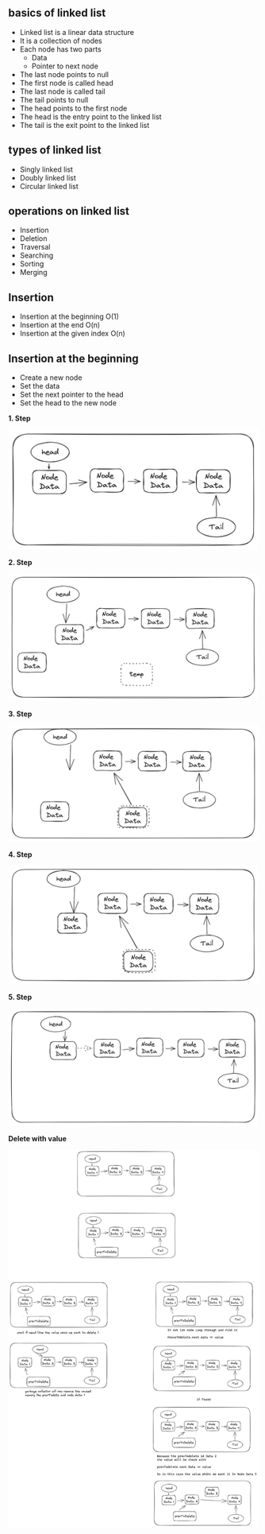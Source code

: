 ## basics of linked list

- Linked list is a linear data structure
- It is a collection of nodes
- Each node has two parts
  - Data
  - Pointer to next node
- The last node points to null
- The first node is called head
- The last node is called tail
- The tail points to null
- The head points to the first node
- The head is the entry point to the linked list
- The tail is the exit point to the linked list

## types of linked list

- Singly linked list
- Doubly linked list
- Circular linked list

## operations on linked list

- Insertion
- Deletion
- Traversal
- Searching
- Sorting
- Merging

## Insertion

- Insertion at the beginning O(1)
- Insertion at the end O(n)
- Insertion at the given index O(n)

## Insertion at the beginning

- Create a new node
- Set the data
- Set the next pointer to the head
- Set the head to the new node

<b>1. Step</b>

![Sample Linked List](../images/prepend/LL-1.png)

<b>2. Step</b>

![Sample Linked List](../images/prepend/LL-2.png)

<b>3. Step</b>

![Sample Linked List](../images/prepend/LL-3.png)

<b>4. Step</b>

![Sample Linked List](../images/prepend/LL-4.png)

<b>5. Step</b>

![Sample Linked List](../images/prepend/LL-5.png)

<b>Delete with value</b>

![Delete with value](../images/basics/LL-delete-with-value.png)
